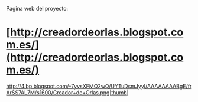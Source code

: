 Pagina web del proyecto:
# [http://creadordeorlas.blogspot.com.es/](http://creadordeorlas.blogspot.com.es/) #


http://4.bp.blogspot.com/-7yvsXFMO2wQ/UYTuDsmJyyI/AAAAAAAABgE/frArSS7AL7M/s1600/Creador+de+Orlas.png|thumb|